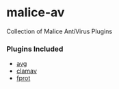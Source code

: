 # malice-av

Collection of Malice AntiVirus Plugins

### Plugins Included
 - [avg](https://github.com/maliceio/malice-av/blob/master/avg/README.md)
 - [clamav](https://github.com/maliceio/malice-av/blob/master/clamav/README.md)
 - [fprot](https://github.com/maliceio/malice-av/blob/master/fprot/README.md)
